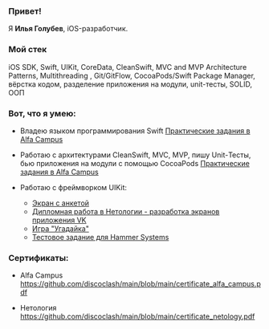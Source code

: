 ### Привет!

Я <b>Илья Голубев</b>, iOS-разработчик.

### Мой стек

iOS SDK, Swift, UIKit, CoreData, CleanSwift, MVC and MVP Architecture Patterns, Multithreading , Git/GitFlow, CocoaPods/Swift Package Manager, вёрстка кодом, разделение приложения на модули, unit-тесты, SOLID, ООП

### Вот, что я умею:

- Владею языком программирования Swift [Практические задания в Alfa Campus](https://github.com/discoclash/alfa-campus-homeworks)

- Работаю с архитектурами CleanSwift, MVC, MVP, пишу Unit-Тесты, бью приложения на модули с помощью CocoaPods [Практические задания в Alfa Campus](https://github.com/discoclash/alfa-campus-homeworks-2)

- Работаю с фреймворком UIKit: 
    - [Экран с анкетой](https://github.com/discoclash/test-form-screen)
    - [Дипломная работа в Нетологии - разработка экранов приложения VK](https://github.com/discoclash/ios-homeworks)
    - [Игра "Угадайка"](https://github.com/discoclash/guessing-game)
    - [Тестовое задание для Hammer Systems](https://github.com/discoclash/FoodApp)

### Сертификаты:

- Alfa Campus https://github.com/discoclash/main/blob/main/certificate_alfa_campus.pdf

- Нетология https://github.com/discoclash/main/blob/main/certificate_netology.pdf
